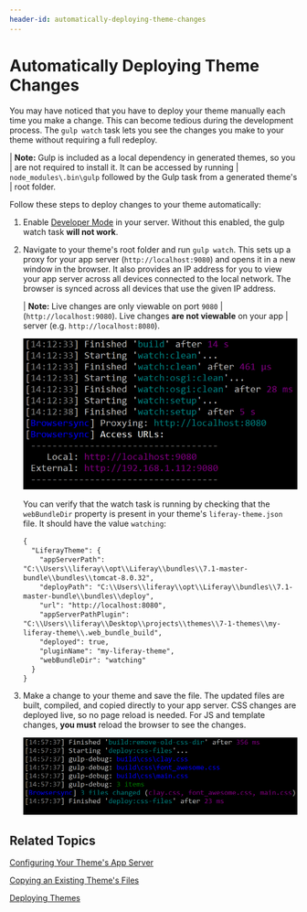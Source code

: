 ```yaml
---
header-id: automatically-deploying-theme-changes
---
```


# Automatically Deploying Theme Changes

You may have noticed that you have to deploy your theme manually each time you 
make a change. This can become tedious during the development process. The 
`gulp watch` task lets you see the changes you make to your theme without 
requiring a full redeploy.

| **Note:** Gulp is included as a local dependency in generated themes, so you
| are not required to install it. It can be accessed by running
| `node_modules\.bin\gulp` followed by the Gulp task from a generated theme's
| root folder.

Follow these steps to deploy changes to your theme automatically: 

1.  Enable
    [Developer Mode](/docs/7-1/tutorials/-/knowledge_base/t/using-developer-mode-with-themes)
    in your server. Without this enabled, the gulp watch task **will not work**.

2.  Navigate to your theme's root folder and run `gulp watch`. This sets up a 
    proxy for your app server (`http://localhost:9080`) and opens it in a new 
    window in the browser. It also provides an IP address for you to view your 
    app server across all devices connected to the local network. The browser is 
    synced across all devices that use the given IP address.
    
    | **Note:** Live changes are only viewable on port `9080`
    | (`http://localhost:9080`). Live changes **are not viewable** on your app
    | server (e.g. `http://localhost:8080`).

    ![Figure 1: Run the `gulp watch` task to automatically deploy any changes to your theme.](../../../../images/theme-dev-watching-themes-gulp-watch-startup.png)

    You can verify that the watch task is running by checking that the 
    `webBundleDir` property is present in your theme's `liferay-theme.json` 
    file. It should have the value `watching`:

        {
          "LiferayTheme": {
            "appServerPath": "C:\\Users\\liferay\\opt\\Liferay\\bundles\\7.1-master-bundle\\bundles\\tomcat-8.0.32",
            "deployPath": "C:\\Users\\liferay\\opt\\Liferay\\bundles\\7.1-master-bundle\\bundles\\deploy",
            "url": "http://localhost:8080",
            "appServerPathPlugin": "C:\\Users\\liferay\\Desktop\\projects\\themes\\7-1-themes\\my-liferay-theme\\.web_bundle_build",
            "deployed": true,
            "pluginName": "my-liferay-theme",
            "webBundleDir": "watching"
          }
        }

3.  Make a change to your theme and save the file. The updated files are built, 
    compiled, and copied directly to your app server. CSS changes are deployed 
    live, so no page reload is needed. For JS and template changes, **you must** 
    reload the browser to see the changes.

    ![Figure 2: The watch task notifies you that the changes are deployed.](../../../../images/theme-dev-watching-themes-gulp-watch-auto-deploy.png)

## Related Topics

[Configuring Your Theme's App Server](/docs/7-1/tutorials/-/knowledge_base/t/configuring-your-themes-app-server)

[Copying an Existing Theme's Files](/docs/7-1/tutorials/-/knowledge_base/t/copying-an-existing-themes-files)

[Deploying Themes](/docs/7-1/tutorials/-/knowledge_base/t/deploying-your-theme)
